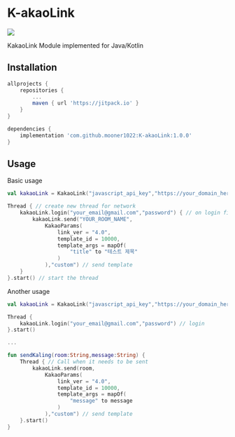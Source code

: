 # K-akaoLink

[![](https://jitpack.io/v/mooner1022/K-akaoLink.svg)](https://jitpack.io/#mooner1022/K-akaoLink)

KakaoLink Module implemented for Java/Kotlin

Installation
------------
```gradle
allprojects {
	repositories {
		...
		maven { url 'https://jitpack.io' }
	}
}

dependencies {
    implementation 'com.github.mooner1022:K-akaoLink:1.0.0'
}
```

Usage
------------
Basic usage
```kotlin
val kakaoLink = KakaoLink("javascript_api_key","https://your_domain_here") // init library

Thread { // create new thread for network
    kakaoLink.login("your_email@gmail.com","password") { // on login finished (optional)
        kakaoLink.send("YOUR_ROOM_NAME",
            KakaoParams(
                link_ver = "4.0",
                template_id = 10000,
                template_args = mapOf(
                    "title" to "테스트 제목"
                )
            ),"custom") // send template
    }
}.start() // start the thread
```

Another usage
```kotlin
val kakaoLink = KakaoLink("javascript_api_key","https://your_domain_here") // init library

Thread {
    kakaoLink.login("your_email@gmail.com","password") // login
}.start()

...

fun sendKaling(room:String,message:String) {
    Thread { // Call when it needs to be sent
        kakaoLink.send(room,
            KakaoParams(
                link_ver = "4.0",
                template_id = 10000,
                template_args = mapOf(
                    "message" to message
                )
            ),"custom") // send template
    }.start()
}
```
